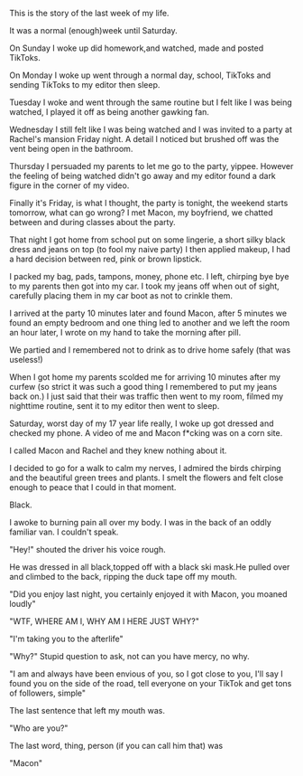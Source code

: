 This is the story of the last week of my life. 

It was a normal (enough)week until Saturday. 

On Sunday I woke up did homework,and watched, made and posted TikToks. 

On Monday I woke up went through a normal day, school, TikToks and sending TikToks to my editor then sleep. 

Tuesday I woke and went through the same routine but I felt like I was being watched, I played it off as being another gawking fan. 

Wednesday I still felt like I was being watched and I was invited to a party at Rachel's mansion Friday night. A detail I noticed but brushed off was the vent being open in the bathroom. 

Thursday I persuaded my parents to let me go to the party, yippee. However the feeling of being watched didn't go away and my editor found a dark figure in the corner of my video. 

Finally it's Friday, is what I thought, the party is tonight, the weekend starts tomorrow, what can go wrong? I met Macon, my boyfriend, we chatted between and during classes about the party. 

That night I got home from school put on some lingerie, a short silky black dress and jeans on top (to fool my naive party) I then applied makeup, I had a hard decision between red, pink or brown lipstick. 

I packed my bag, pads, tampons, money, phone etc. I left, chirping bye bye to my parents then got into my car. I took my jeans off when out of sight, carefully placing them in my car boot as not to crinkle them. 

I arrived at the party 10 minutes later and found Macon, after 5 minutes we found an empty bedroom and one thing led to another and we left the room an hour later, I wrote on my hand to take the morning after pill. 

We partied and I remembered not to drink as to drive home safely (that was useless!) 

When I got home my parents scolded me for arriving 10 minutes after my curfew (so strict it was such a good thing I remembered to put my jeans back on.) I just said that their was traffic then went to my room, filmed my nighttime routine, sent it to my editor then went to sleep. 

Saturday, worst day of my 17 year life really, I woke up got dressed and checked my phone. A video of me and Macon f*cking was on a corn site. 

I called Macon and Rachel and they knew nothing about it. 

I decided to go for a walk to calm my nerves, I admired the birds chirping and the beautiful green trees and plants. I smelt the flowers and felt close enough to peace that I could in that moment. 


Black. 


I awoke to burning pain all over my body. I was in the back of an oddly familiar van. I couldn't speak. 

"Hey!" shouted the driver his voice rough. 

He was dressed in all black,topped off with a black ski mask.He pulled over and climbed to the back, ripping the duck tape off my mouth. 

"Did you enjoy last night, you certainly enjoyed it with Macon, you moaned loudly"

"WTF, WHERE AM I, WHY AM I HERE JUST WHY?" 

"I'm taking you to the afterlife"

"Why?" Stupid question to ask, not can you have mercy, no why. 

"I am and always have been envious of you, so I got close to you, I'll say I found you on the side of the road, tell everyone on your TikTok and get tons of followers, simple" 

The last sentence that left my mouth was. 

"Who are you?" 

The last word, thing, person (if you can call him that) was 

"Macon"